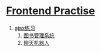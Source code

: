 # [Frontend Practise](https://jasmineshang.github.io/frontends-practise/)

1. [ajax练习](./ajax-%20practice)
   1. [图书管理系统](./ajax-%20practice/libraryManagementSystem.html)
   2. [聊天机器人](./ajax-%20practice/chatbots/chatbots.html)
